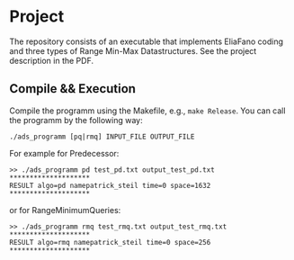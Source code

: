 # Project

The repository consists of an executable that implements EliaFano coding and three types of Range Min-Max Datastructures. See the project description in the PDF.

## Compile && Execution

Compile the programm using the Makefile, e.g., `make Release`. You can call the programm by the following way:

```
./ads_programm [pq|rmq] INPUT_FILE OUTPUT_FILE
```

For example for Predecessor:

```
>> ./ads_programm pd test_pd.txt output_test_pd.txt
********************
RESULT algo=pd namepatrick_steil time=0 space=1632
********************
```

or for RangeMinimumQueries:

```
>> ./ads_programm rmq test_rmq.txt output_test_rmq.txt
********************
RESULT algo=rmq namepatrick_steil time=0 space=256
********************
```